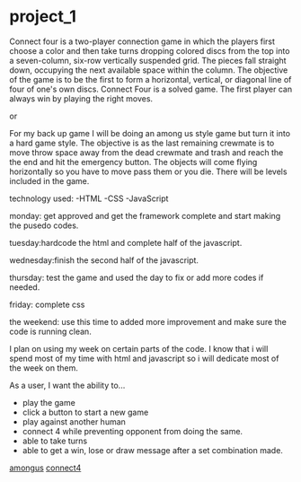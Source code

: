 # project_1
Connect four is a two-player connection game in which the players first choose a color and then take turns dropping colored discs from the top into a seven-column, six-row vertically suspended grid. The pieces fall straight down, occupying the next available space within the column. The objective of the game is to be the first to form a horizontal, vertical, or diagonal line of four of one's own discs. Connect Four is a solved game. The first player can always win by playing the right moves.

or

For my back up game I will be doing an among us style game but turn it into a hard game style. The objective is as the last remaining crewmate is to move throw space away from the dead crewmate and trash and reach the the end and hit the emergency button. The objects will come flying horizontally so you have to move pass them or you die. There will be levels included in the game.


technology used:
-HTML -CSS -JavaScript

monday: get approved and get the framework complete and start making the pusedo codes.

tuesday:hardcode the html and complete half of the javascript.

wednesday:finish the second half of the javascript.

thursday: test the game and used the day to fix or add more codes if needed.

friday: complete css

the weekend: use this time to added more improvement and make sure the code is running clean.


I plan on using my week on certain parts of the code. I know that i will spend most of my time with html and javascript so i will dedicate most of the week on them.


As a user, I want the ability to... 
  - play the game
  - click a button to start a new game
  - play against another human
  - connect 4 while preventing opponent from doing the same.
  - able to take turns
  - able to get a win, lose or draw message after a set combination made.

[amongus](idea1.png)
[connect4](IMG_5982.png)
